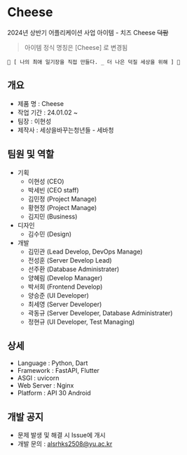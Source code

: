# Cheese
2024년 상반기 어플리케이션 사업 아이템 - 치즈 Cheese  ~~덕팜~~
> 아이템 정식 명칭은 [Cheese] 로 변경됨

    🌻 [ 나의 최애 일기장을 직접 만들다. _ 더 나은 덕질 세상을 위해 ] 🌻   


## 개요
 - 제품 명 : Cheese
 - 작업 기간 : 24.01.02 ~ 
 - 팀장 : 이현성
 - 제작사 : 세상을바꾸는청년들 - 세바청
  
## 팀원 및 역할
  + 기획
    + 이현성 (CEO)
    + 박세빈 (CEO staff)
    + 김민정 (Project Manage)
    + 황현정 (Project Manage)
    + 김지민 (Business)
  + 디자인
    + 김수민 (Design)
  + 개발
    + 김민관 (Lead Develop, DevOps Manage)
    + 전성훈 (Server Develop Lead)
    + 선주환 (Database Administrater)
    + 양혜림 (Develop Manager)
    + 박서희 (Frontend Develop)
    + 양승준 (UI Developer)
    + 최세영 (Server Developer)
    + 곽동규 (Server Developer, Database Administrater)
    + 정현규 (UI Developer, Test Managing)

## 상세
 - Language : Python, Dart
 - Framework : FastAPI, Flutter
 - ASGI : uvicorn
 - Web Server : Nginx
 - Platform : API 30 Android
 
## 개발 공지
 - 문제 발생 및 해결 시 Issue에 개시
 - 개발 문의 : alsrhks2508@yu.ac.kr



